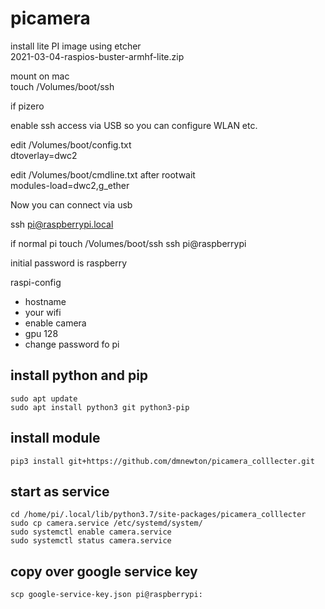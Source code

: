 # picamera

install lite  PI image using etcher <br>
2021-03-04-raspios-buster-armhf-lite.zip

mount on mac <br>
touch /Volumes/boot/ssh

if pizero

enable ssh access via USB so you can configure WLAN etc.

edit /Volumes/boot/config.txt<br>
dtoverlay=dwc2

edit /Volumes/boot/cmdline.txt after rootwait <br>
modules-load=dwc2,g_ether

Now you can connect via usb<br>

ssh pi@raspberrypi.local

if normal pi
  touch /Volumes/boot/ssh
  ssh pi@raspberrypi

initial password is raspberry <br>

raspi-config<br>
*  hostname
*  your wifi<br>
*  enable camera<br>
*  gpu 128<br>
*  change password fo pi

## install python and pip

```shell
sudo apt update
sudo apt install python3 git python3-pip
```
## install module
```shell
pip3 install git+https://github.com/dmnewton/picamera_colllecter.git
```

## start as service
```shell
cd /home/pi/.local/lib/python3.7/site-packages/picamera_colllecter
sudo cp camera.service /etc/systemd/system/
sudo systemctl enable camera.service
sudo systemctl status camera.service
```

## copy over google service key
```shell
scp google-service-key.json pi@raspberrypi:
```


